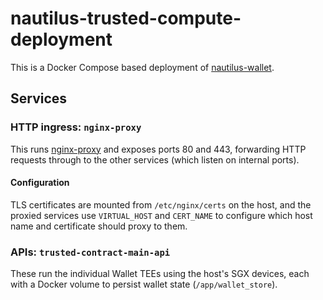 # nautilus-trusted-compute-deployment
This is a Docker Compose based deployment of [nautilus-wallet](https://github.com/ntls-io/nautilus-wallet).

## Services

### HTTP ingress: `nginx-proxy`

This runs [nginx-proxy] and exposes ports 80 and 443, forwarding HTTP requests through to the other services (which listen on internal ports).

[nginx-proxy]: https://github.com/nginx-proxy/nginx-proxy

#### Configuration

TLS certificates are mounted from `/etc/nginx/certs` on the host, and the proxied services use `VIRTUAL_HOST` and `CERT_NAME` to configure which host name and certificate should proxy to them.

### APIs: `trusted-contract-main-api`

These run the individual Wallet TEEs using the host's SGX devices, each with a Docker volume to persist wallet state (`/app/wallet_store`).

